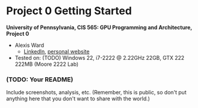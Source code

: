 Project 0 Getting Started
====================

**University of Pennsylvania, CIS 565: GPU Programming and Architecture, Project 0**

* Alexis Ward
  * [LinkedIn](https://www.linkedin.com/in/alexis-ward47/), [personal website](https://www.alexis-ward.tech/)
* Tested on: (TODO) Windows 22, i7-2222 @ 2.22GHz 22GB, GTX 222 222MB (Moore 2222 Lab)

### (TODO: Your README)

Include screenshots, analysis, etc. (Remember, this is public, so don't put
anything here that you don't want to share with the world.)

